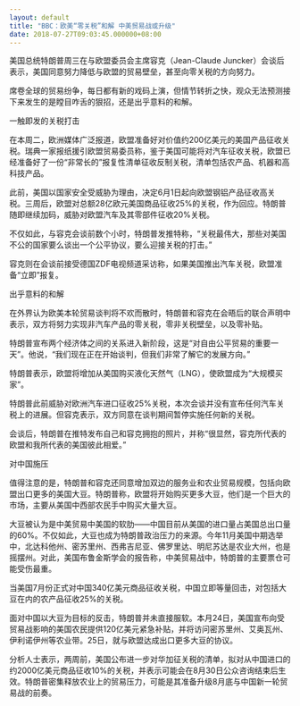 ```yaml
---
layout: default
title: "BBC：欧美“零关税”和解 中美贸易战或升级"
date: 2018-07-27T09:03:45.000000+08:00
---
```


美国总统特朗普周三在与欧盟委员会主席容克（Jean-Claude Juncker）会谈后表示，美国同意努力降低与欧盟的贸易壁垒，甚至向零关税的方向努力。

席卷全球的贸易纷争，每日都有新的戏码上演，但情节转折之快，观众无法预测接下来发生的是瞠目咋舌的狠招，还是出乎意料的和解。

一触即发的关税打击

在本周二，欧洲媒体广泛报道，欧盟准备好对价值约200亿美元的美国产品征收关税。瑞典一家报纸援引欧盟贸易委员称，鉴于美国可能将对汽车征收关税，欧盟已经准备好了一份“非常长的”报复性清单征收反制关税，清单包括农产品、机器和高科技产品。

此前，美国以国家安全受威胁为理由，决定6月1日起向欧盟钢铝产品征收高关税。三周后，欧盟对总额28亿欧元美国商品征收25%的关税，作为回应。特朗普随即继续加码，威胁对欧盟汽车及其零部件征收20%关税。

不仅如此，与容克会谈前数个小时，特朗普发推特称，“关税最伟大，那些对美国不公的国家要么谈出一个公平协议，要么迎接关税的打击。”

容克则在会谈前接受德国ZDF电视频道采访称，如果美国推出汽车关税，欧盟准备“立即”报复。

出乎意料的和解

在外界认为欧美本轮贸易谈判将不欢而散时，特朗普和容克在会晤后的联合声明中表示，双方将努力实现非汽车产品的零关税，零非关税壁垒，以及零补贴。

特朗普宣布两个经济体之间的关系进入新阶段，这是“对自由公平贸易的重要一天”。他说，“我们现在正在开始谈判，但我们非常了解它的发展方向。”

特朗普表示，欧盟将增加从美国购买液化天然气（LNG），使欧盟成为“大规模买家”。

特朗普此前威胁对欧洲汽车进口征收25%关税，本次会谈并没有宣布任何汽车关税上的进展。但容克表示，双方同意在谈判期间暂停实施任何新的关税。

会谈后，特朗普在推特发布自己和容克拥抱的照片，并称“很显然，容克所代表的欧盟和我所代表的美国彼此相爱。”

对中国施压

值得注意的是，特朗普和容克还同意增加双边的服务业和农业贸易规模，包括向欧盟出口更多的美国大豆。特朗普称，欧盟将开始购买更多大豆，他们是一个巨大的市场，主要从美国中西部农民手中购买大量大豆。

大豆被认为是中美贸易中美国的软肋——中国目前从美国的进口量占美国总出口量的60%。不仅如此，大豆也成为特朗普政治压力的来源。今年11月美国中期选举中，北达科他州、密苏里州、西弗吉尼亚、佛罗里达、明尼苏达是农业大州，也是摇摆州。对此，美国布鲁金斯学会的报告称，中美贸易战中，特朗普的主要票仓可能受伤最重。

当美国7月份正式对中国340亿美元商品征收关税，中国立即等量回击，对包括大豆在内的农产品征收25%的关税。

面对中国以大豆为目标的反击，特朗普并未直接服软。本月24日，美国宣布向受贸易战影响的美国农民提供120亿美元紧急补贴，并将访问密苏里州、艾奥瓦州、伊利诺伊州等农业带。25日，就与欧盟达成出口更多大豆的协议。

分析人士表示，两周前，美国公布进一步对华加征关税的清单，拟对从中国进口的约2000亿美元商品征收10%的关税，并表示可能会在8月30日公众咨询结束后生效。特朗普密集释放农业上的贸易压力，可能是其准备升级8月底与中国新一轮贸易战的前奏。

